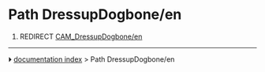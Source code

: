 # Path DressupDogbone/en
1.  REDIRECT [CAM_DressupDogbone/en](CAM_DressupDogbone/en.md)



---
⏵ [documentation index](../README.md) > Path DressupDogbone/en
